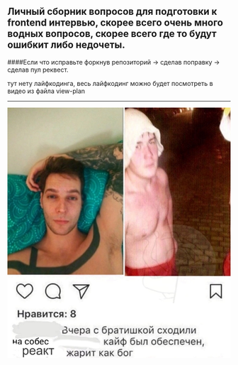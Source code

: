 ## Личный сборник вопросов для подготовки к frontend интервью, скорее всего очень много водных вопросов, скорее всего где то будут ошибкит либо недочеты. 

####Если что исправьте форкнув репозиторий -> сделав поправку -> сделав пул реквест.

тут нету лайфкодинга, весь лайфкодинг можно будет посмотреть в видео из файла view-plan

---

![mem](./images/mem.png)
